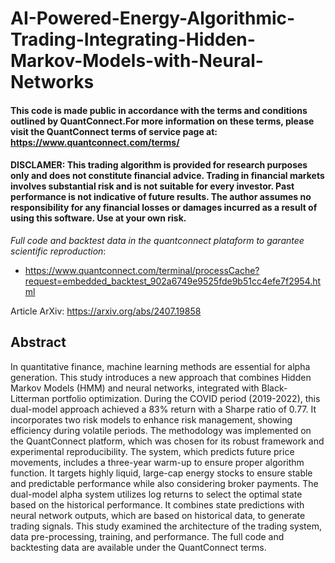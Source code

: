 # AI-Powered-Energy-Algorithmic-Trading-Integrating-Hidden-Markov-Models-with-Neural-Networks

#### This code is made public in accordance with the terms and conditions outlined by QuantConnect.For more information on these terms, please visit the QuantConnect terms of service page at: https://www.quantconnect.com/terms/

#### DISCLAMER: This trading algorithm is provided for research purposes only and does not constitute financial advice. Trading in financial markets involves substantial risk and is not suitable for every investor. Past performance is not indicative of future results. The author assumes no responsibility for any financial losses or damages incurred as a result of using this software. Use at your own risk.

*Full code and backtest data in the quantconnect plataform to garantee scientific reproduction*: 

- https://www.quantconnect.com/terminal/processCache?request=embedded_backtest_902a6749e9525fde9b51cc4efe7f2954.html

Article ArXiv: https://arxiv.org/abs/2407.19858 

## Abstract

In quantitative finance, machine learning methods are essential for alpha generation. This study introduces a new approach that combines Hidden Markov Models (HMM) and neural networks, integrated with Black- Litterman  portfolio optimization. During the COVID period (2019-2022), this dual-model approach achieved a 83% return with a Sharpe ratio of 0.77. It incorporates two risk models to enhance risk management, showing efficiency during volatile periods. The methodology was implemented on the QuantConnect platform, which was chosen for its robust framework and experimental reproducibility. The system, which predicts future price movements, includes a three-year warm-up to ensure proper algorithm function. It targets highly liquid, large-cap energy stocks to ensure stable and predictable performance while also considering broker payments. The dual-model alpha system utilizes log returns to select the optimal state based on the historical performance. It combines state predictions with neural network outputs, which are based on historical data, to generate trading signals. This study examined the architecture of the trading system, data pre-processing, training, and performance. The full code and backtesting data are available under the QuantConnect terms.
